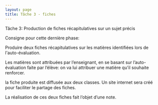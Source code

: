 ```yaml
---
layout: page
title: Tâche 3 - fiches
---
```


Tâche 3: Production de fiches récapitulatives sur un sujet précis

Consigne pour cette dernière phase:

Produire deux fiches récapitulatives sur les matières identifiées lors de l'auto-évaluation.

Les matières sont attribuées par l’enseignant, en se basant sur l’auto-évaluation faite par l’élève: on va lui attribuer une matière qu’il souhaite renforcer.

la fiche produite est diffusée aux deux classes. Un site internet sera créé pour faciliter le partage des fiches.

La réalisation de ces deux fiches fait l’objet d’une note.

